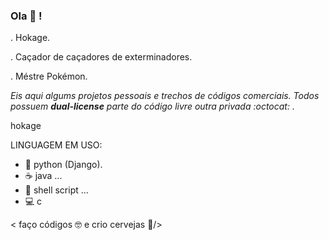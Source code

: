### Ola 🖖️ !

. Hokage.

. Caçador de caçadores de exterminadores.

. Méstre Pokémon.


_Eis aqui algums projetos pessoais e trechos de códigos comerciais. Todos possuem **dual-license** parte do código livre outra privada :octocat: ._


hokage



LINGUAGEM EM USO:

- 🐍️ python (Django).
- :coffee:  java ...
- 🐧️ shell script ...
- 💻️ c

< faço códigos 🤓️ e crio cervejas 🍺️/>

